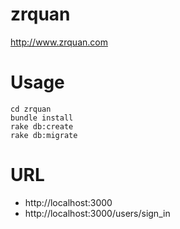 zrquan
======

http://www.zrquan.com

# Usage

    cd zrquan
    bundle install
    rake db:create
    rake db:migrate

# URL
* http://localhost:3000
* http://localhost:3000/users/sign_in

